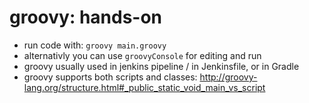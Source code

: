 # groovy: hands-on
* run code with: `groovy main.groovy`
* alternativly you can use `groovyConsole` for editing and run
* groovy usually used in jenkins pipeline / in Jenkinsfile, or in Gradle
* groovy supports both scripts and classes: http://groovy-lang.org/structure.html#_public_static_void_main_vs_script
